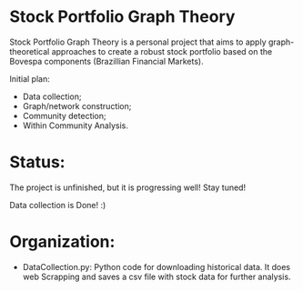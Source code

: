 # Stock Portfolio Graph Theory #

Stock Portfolio Graph Theory is a personal project that aims to apply graph-theoretical approaches to create a robust stock portfolio based on the Bovespa components (Brazillian Financial Markets).

Initial plan: 
* Data collection;
* Graph/network construction;   
* Community detection;
* Within Community Analysis. 


# Status:

The project is unfinished, but it is progressing well! Stay tuned!

Data collection is Done! :) 

# Organization:

* DataCollection.py: Python code for downloading historical data. It does web Scrapping and saves a csv file with stock data for further analysis.  


